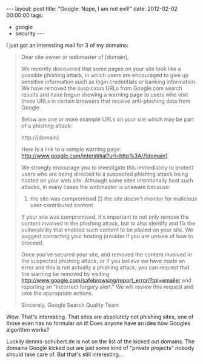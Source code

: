 --- layout: post title: "Google: Nope, I am not evil!" date: 2012-02-02
00:00:00 tags:
  - google
  - security ---

I just got an interesting mail for 3 of my domains:

> Dear site owner or webmaster of [domain],
> 
> We recently discovered that some pages on your site look like a possible
> phishing attack, in which users are encouraged to give up sensitive
> information such as login credentials or banking information. We have removed
> the suspicious URLs from Google.com search results and have begun showing a
> warning page to users who visit these URLs in certain browsers that receive
> anti-phishing data from Google.
> 
> Below are one or more example URLs on your site which may be part of a
> phishing attack:
> 
> http://[domain]
> 
> Here is a link to a sample warning page:
> http://www.google.com/interstitial?url=http%3A//[domain]
> 
> We strongly encourage you to investigate this immediately to protect users
> who are being directed to a suspected phishing attack being hosted on your
> web site. Although some sites intentionally host such attacks, in many cases
> the webmaster is unaware because:
> 
> 1) the site was compromised  2) the site doesn't monitor for malicious
> user-contributed content
> 
> If your site was compromised, it's important to not only remove the content
> involved in the phishing attack, but to also identify and fix the
> vulnerability that enabled such content to be placed on your site. We suggest
> contacting your hosting provider if you are unsure of how to proceed.
> 
> Once you've secured your site, and removed the content involved in the
> suspected phishing attack, or if you believe we have made an error and this
> is not actually a phishing attack, you can request that the warning be
> removed by visiting
> http://www.google.com/safebrowsing/report_error/?tpl=emailer and reporting an
> "incorrect forgery alert." We will review this request and take the
> appropriate actions.
> 
> Sincerely, Google Search Quality Team

Wow. That's interesting. That sites are absolutely not phishing sites, one of
those even has no formular on it! Does anyone have an idea how Googles
algorithm works?

Luckily dennis-schubert.de is not on the list of the kicked out domains. The
domains Google kicked out are just some kind of "private projects" nobody
should take care of. But that's still interesting...
